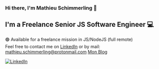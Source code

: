### Hi there, I'm Mathieu Schimmerling 👋

## I'm a Freelance Senior JS Software Engineer 💻

🟢 Available for a freelance mission in JS/NodeJS (full remote)<br/>
Feel free to contact me on [LinkedIn](https://www.linkedin.com/in/mathieu-schimmerling/) or by mail: mathieu.schimmerling@protonmail.com
[Mon Blog](https://www.matschik.com/)


<div align="left">
  <a href="https://www.linkedin.com/in/mathieu-schimmerling/">
    <img
      src="https://img.shields.io/static/v1?logo=linkedin&style=flat-square&color=0072b1&label=LinkedIn&message=%E2%98%86"
      alt="LinkedIn"
    />
  </a>
</div>

